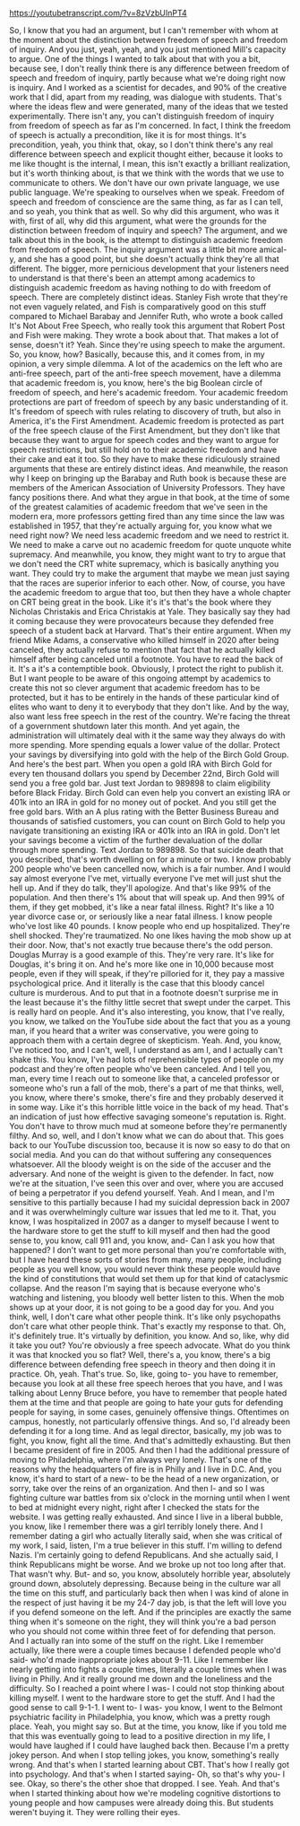 https://youtubetranscript.com/?v=8zVzbUInPT4

 So, I know that you had an argument, but I can't remember with whom at the moment about the distinction between freedom of speech and freedom of inquiry. And you just, yeah, yeah, and you just mentioned Mill's capacity to argue. One of the things I wanted to talk about that with you a bit, because see, I don't really think there is any difference between freedom of speech and freedom of inquiry, partly because what we're doing right now is inquiry. And I worked as a scientist for decades, and 90% of the creative work that I did, apart from my reading, was dialogue with students. That's where the ideas flew and were generated, many of the ideas that we tested experimentally. There isn't any, you can't distinguish freedom of inquiry from freedom of speech as far as I'm concerned. In fact, I think the freedom of speech is actually a precondition, like it is for most things. It's precondition, yeah, you think that, okay, so I don't think there's any real difference between speech and explicit thought either, because it looks to me like thought is the internal, I mean, this isn't exactly a brilliant realization, but it's worth thinking about, is that we think with the words that we use to communicate to others. We don't have our own private language, we use public language. We're speaking to ourselves when we speak. Freedom of speech and freedom of conscience are the same thing, as far as I can tell, and so yeah, you think that as well. So why did this argument, who was it with, first of all, why did this argument, what were the grounds for the distinction between freedom of inquiry and speech? The argument, and we talk about this in the book, is the attempt to distinguish academic freedom from freedom of speech. The inquiry argument was a little bit more amical-y, and she has a good point, but she doesn't actually think they're all that different. The bigger, more pernicious development that your listeners need to understand is that there's been an attempt among academics to distinguish academic freedom as having nothing to do with freedom of speech. There are completely distinct ideas. Stanley Fish wrote that they're not even vaguely related, and Fish is comparatively good on this stuff compared to Michael Barabay and Jennifer Ruth, who wrote a book called It's Not About Free Speech, who really took this argument that Robert Post and Fish were making. They wrote a book about that. That makes a lot of sense, doesn't it? Yeah. Since they're using speech to make the argument. So, you know, how? Basically, because this, and it comes from, in my opinion, a very simple dilemma. A lot of the academics on the left who are anti-free speech, part of the anti-free speech movement, have a dilemma that academic freedom is, you know, here's the big Boolean circle of freedom of speech, and here's academic freedom. Your academic freedom protections are part of freedom of speech by any basic understanding of it. It's freedom of speech with rules relating to discovery of truth, but also in America, it's the First Amendment. Academic freedom is protected as part of the free speech clause of the First Amendment, but they don't like that because they want to argue for speech codes and they want to argue for speech restrictions, but still hold on to their academic freedom and have their cake and eat it too. So they have to make these ridiculously strained arguments that these are entirely distinct ideas. And meanwhile, the reason why I keep on bringing up the Barabay and Ruth book is because these are members of the American Association of University Professors. They have fancy positions there. And what they argue in that book, at the time of some of the greatest calamities of academic freedom that we've seen in the modern era, more professors getting fired than any time since the law was established in 1957, that they're actually arguing for, you know what we need right now? We need less academic freedom and we need to restrict it. We need to make a carve out no academic freedom for quote unquote white supremacy. And meanwhile, you know, they might want to try to argue that we don't need the CRT white supremacy, which is basically anything you want. They could try to make the argument that maybe we mean just saying that the races are superior inferior to each other. Now, of course, you have the academic freedom to argue that too, but then they have a whole chapter on CRT being great in the book. Like it's it's that's the book where they Nicholas Christakis and Erica Christakis at Yale. They basically say they had it coming because they were provocateurs because they defended free speech of a student back at Harvard. That's their entire argument. When my friend Mike Adams, a conservative who killed himself in 2020 after being canceled, they actually refuse to mention that fact that he actually killed himself after being canceled until a footnote. You have to read the back of it. It's a it's a contemptible book. Obviously, I protect the right to publish it. But I want people to be aware of this ongoing attempt by academics to create this not so clever argument that academic freedom has to be protected, but it has to be entirely in the hands of these particular kind of elites who want to deny it to everybody that they don't like. And by the way, also want less free speech in the rest of the country. We're facing the threat of a government shutdown later this month. And yet again, the administration will ultimately deal with it the same way they always do with more spending. More spending equals a lower value of the dollar. Protect your savings by diversifying into gold with the help of the Birch Gold Group. And here's the best part. When you open a gold IRA with Birch Gold for every ten thousand dollars you spend by December 22nd, Birch Gold will send you a free gold bar. Just text Jordan to 989898 to claim eligibility before Black Friday. Birch Gold can even help you convert an existing IRA or 401k into an IRA in gold for no money out of pocket. And you still get the free gold bars. With an A plus rating with the Better Business Bureau and thousands of satisfied customers, you can count on Birch Gold to help you navigate transitioning an existing IRA or 401k into an IRA in gold. Don't let your savings become a victim of the further devaluation of the dollar through more spending. Text Jordan to 989898. So that suicide death that you described, that's worth dwelling on for a minute or two. I know probably 200 people who've been cancelled now, which is a fair number. And I would say almost everyone I've met, virtually everyone I've met will just shut the hell up. And if they do talk, they'll apologize. And that's like 99% of the population. And then there's 1% about that will speak up. And then 99% of them, if they get mobbed, it's like a near fatal illness. Right? It's like a 10 year divorce case or, or seriously like a near fatal illness. I know people who've lost like 40 pounds. I know people who end up hospitalized. They're shell shocked. They're traumatized. No one likes having the mob show up at their door. Now, that's not exactly true because there's the odd person. Douglas Murray is a good example of this. They're very rare. It's like for Douglas, it's bring it on. And he's more like one in 10,000 because most people, even if they will speak, if they're pilloried for it, they pay a massive psychological price. And it literally is the case that this bloody cancel culture is murderous. And to put that in a footnote doesn't surprise me in the least because it's the filthy little secret that swept under the carpet. This is really hard on people. And it's also interesting, you know, that I've really, you know, we talked on the YouTube side about the fact that you as a young man, if you heard that a writer was conservative, you were going to approach them with a certain degree of skepticism. Yeah. And, you know, I've noticed too, and I can't, well, I understand as am I, and I actually can't shake this. You know, I've had lots of reprehensible types of people on my podcast and they're often people who've been canceled. And I tell you, man, every time I reach out to someone like that, a canceled professor or someone who's run a fall of the mob, there's a part of me that thinks, well, you know, where there's smoke, there's fire and they probably deserved it in some way. Like it's this horrible little voice in the back of my head. That's an indication of just how effective savaging someone's reputation is. Right. You don't have to throw much mud at someone before they're permanently filthy. And so, well, and I don't know what we can do about that. This goes back to our YouTube discussion too, because it is now so easy to do that on social media. And you can do that without suffering any consequences whatsoever. All the bloody weight is on the side of the accuser and the adversary. And none of the weight is given to the defender. In fact, now we're at the situation, I've seen this over and over, where you are accused of being a perpetrator if you defend yourself. Yeah. And I mean, and I'm sensitive to this partially because I had my suicidal depression back in 2007 and it was overwhelmingly culture war issues that led me to it. That, you know, I was hospitalized in 2007 as a danger to myself because I went to the hardware store to get the stuff to kill myself and then had the good sense to, you know, call 911 and, you know, and- Can I ask you how that happened? I don't want to get more personal than you're comfortable with, but I have heard these sorts of stories from many, many people, including people as you well know, you would never think these people would have the kind of constitutions that would set them up for that kind of cataclysmic collapse. And the reason I'm saying that is because everyone who's watching and listening, you bloody well better listen to this. When the mob shows up at your door, it is not going to be a good day for you. And you think, well, I don't care what other people think. It's like only psychopaths don't care what other people think. That's exactly my response to that. Oh, it's definitely true. It's virtually by definition, you know. And so, like, why did it take you out? You're obviously a free speech advocate. What do you think it was that knocked you so flat? Well, there's a, you know, there's a big difference between defending free speech in theory and then doing it in practice. Oh, yeah. That's true. So, like, going to- you have to remember, because you look at all these free speech heroes that you have, and I was talking about Lenny Bruce before, you have to remember that people hated them at the time and that people are going to hate your guts for defending people for saying, in some cases, genuinely offensive things. Oftentimes on campus, honestly, not particularly offensive things. And so, I'd already been defending it for a long time. And as legal director, basically, my job was to fight, you know, fight all the time. And that's admittedly exhausting. But then I became president of fire in 2005. And then I had the additional pressure of moving to Philadelphia, where I'm always very lonely. That's one of the reasons why the headquarters of fire is in Philly and I live in D.C. And, you know, it's hard to start of a new- to be the head of a new organization, or sorry, take over the reins of an organization. And then I- and so I was fighting culture war battles from six o'clock in the morning until when I went to bed at midnight every night, right after I checked the stats for the website. I was getting really exhausted. And since I live in a liberal bubble, you know, like I remember there was a girl terribly lonely there. And I remember dating a girl who actually literally said, when she was critical of my work, I said, listen, I'm a true believer in this stuff. I'm willing to defend Nazis. I'm certainly going to defend Republicans. And she actually said, I think Republicans might be worse. And we broke up not too long after that. That wasn't why. But- and so, you know, absolutely horrible year, absolutely ground down, absolutely depressing. Because being in the culture war all the time on this stuff, and particularly back then when I was kind of alone in the respect of just having it be my 24-7 day job, is that the left will love you if you defend someone on the left. And if the principles are exactly the same thing when it's someone on the right, they will think you're a bad person who you should not come within three feet of for defending that person. And I actually ran into some of the stuff on the right. Like I remember actually, like there were a couple times because I defended people who'd said- who'd made inappropriate jokes about 9-11. Like I remember like nearly getting into fights a couple times, literally a couple times when I was living in Philly. And it really ground me down and the loneliness and the difficulty. So I reached a point where I was- I could not stop thinking about killing myself. I went to the hardware store to get the stuff. And I had the good sense to call 9-1-1. I went to- I was- you know, I went to the Belmont psychiatric facility in Philadelphia, you know, which was a pretty rough place. Yeah, you might say so. But at the time, you know, like if you told me that this was eventually going to lead to a positive direction in my life, I would have laughed if I could have laughed back then. Because I'm a pretty jokey person. And when I stop telling jokes, you know, something's really wrong. And that's when I started learning about CBT. That's how I really got into psychology. And that's when I started saying- Oh, so that's why you- I see. Okay, so there's the other shoe that dropped. I see. Yeah. And that's when I started thinking about how we're modeling cognitive distortions to young people and how campuses were already doing this. But students weren't buying it. They were rolling their eyes.